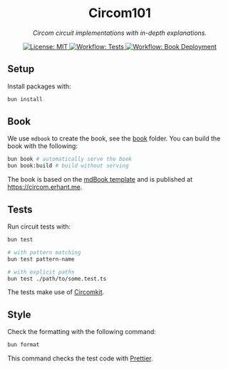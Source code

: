 <p align="center">
  <h1 align="center">
    Circom101
  </h1>
  <p align="center">
    <i>Circom circuit implementations with in-depth explanations.</i>
  </p>
</p>

<p align="center">
    <a href="https://opensource.org/licenses/MIT" target="_blank">
        <img alt="License: MIT" src="https://img.shields.io/badge/license-MIT-6495ED.svg">
    </a>
    <a href="./.github/workflows/tests.yml" target="_blank">
        <img alt="Workflow: Tests" src="https://github.com/erhant/circom101/actions/workflows/tests.yml/badge.svg?branch=main">
    </a>
    <a href="./.github/workflows/deploy-book.yml" target="_blank">
        <img alt="Workflow: Book Deployment" src="https://github.com/erhant/circom101/actions/workflows/deploy-book.yml/badge.svg?branch=main">
    </a>
</p>

## Setup

Install packages with:

```sh
bun install
```

## Book

We use `mdbook` to create the book, see the [book](./book/) folder. You can build the book with the following:

```sh
bun book # automatically serve the book
bun book:build # build without serving
```

The book is based on the [mdBook template](https://github.com/erhant/mdbook-template) and is published at <https://circom.erhant.me>.

## Tests

Run circuit tests with:

```sh
bun test

# with pattern matching
bun test pattern-name

# with explicit paths
bun test ./path/to/some.test.ts
```

The tests make use of [Circomkit](https://github.com/erhant/circomkit).

## Style

Check the formatting with the following command:

```sh
bun format
```

This command checks the test code with [Prettier](https://www.npmjs.com/package/prettier).

